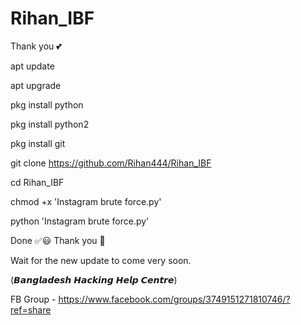 # Rihan_IBF
Thank you 💕


apt update

apt upgrade

pkg install python

pkg install python2

pkg install git

git clone https://github.com/Rihan444/Rihan_IBF

cd Rihan_IBF

chmod +x 'Instagram brute force.py'

python 'Instagram brute force.py'

Done ✅😃 Thank you 💓

Wait for the new update to come very soon.

(𝘽𝙖𝙣𝙜𝙡𝙖𝙙𝙚𝙨𝙝 𝙃𝙖𝙘𝙠𝙞𝙣𝙜 𝙃𝙚𝙡𝙥 𝘾𝙚𝙣𝙩𝙧𝙚)

FB Group - https://www.facebook.com/groups/3749151271810746/?ref=share
